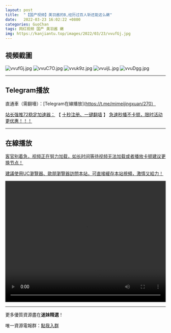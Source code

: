 ```yaml
---
layout: post
title:  "【国产视频】美羽酱的B,经历过百人斩还能这么嫩"
date:   2022-03-23 16:02:22 +0800
categories: GuoChan
tags: 网红视频 国产 美羽酱 嫩
img: https://kanjiantu.top/images/2022/03/23/vvufGj.jpg
---
```



## 視頻截圖

![vvufGj.jpg](https://kanjiantu.top/images/2022/03/23/vvufGj.jpg)
![vvuC7O.jpg](https://kanjiantu.top/images/2022/03/23/vvuC7O.jpg)
![vvuk9z.jpg](https://kanjiantu.top/images/2022/03/23/vvuk9z.jpg)
![vvuijL.jpg](https://kanjiantu.top/images/2022/03/23/vvuijL.jpg)
![vvuDgg.jpg](https://kanjiantu.top/images/2022/03/23/vvuDgg.jpg)

* * *
## Telegram播放

直通車（需翻墻）：[Telegram在線播放](https://t.me/mimeijingxuan/270）


<u>站长强推72稳定加速器：</u> 【 [十秒注册、一键翻墙](https://72vpn.xyz/#/register?code=mimei) 】
<u>  急速秒播不卡顿，限时活动更优惠！！！</u>
* * *
## 在線播放
<u>客官别着急，视频正在努力加载，如长时间等待视频无法加载或者播放卡顿建议更换节点！</u>

<u>建議使用UC瀏覽器、歐朋瀏覽器訪問本站，可直接緩存本站視頻，激情又給力！</u>
<center><video src="https://cdn.publer.io/uploads/videos/6247f8c1db279731bbdeafdc/5cd286220c18ae6143db14392539a13d.mp4" width="100%" height="380px" controls="controls"></video></center>



* * *
更多優質資源盡在**迷妹精選**！

唯一資源電報群：[點我入群](https://t.me/mimeijingxuan)


